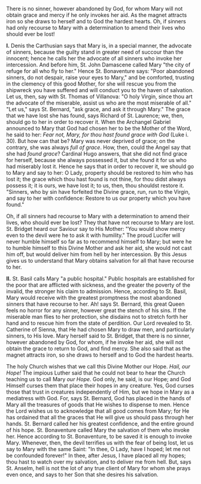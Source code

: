 
There is no sinner, however abandoned by God, for whom Mary will not obtain grace and mercy if he only invokes her aid. As the magnet attracts iron so she draws to herself and to God the hardest hearts. Oh, if sinners had only recourse to Mary with a determination to amend their lives who should ever be lost!

**I\.** Denis the Carthusian says that Mary is, in a special manner, the advocate of sinners, because the guilty stand in greater need of succour than the innocent; hence he calls her the advocate of all sinners who invoke her intercession. And before him, St. John Damascene called Mary \"the city of refuge for all who fly to her.\" Hence St. Bonaventure says: \"Poor abandoned sinners, do not despair, raise your eyes to Mary,\" and be comforted, trusting in the clemency of this good Mother, for she will rescue you from the shipwreck you have suffered and will conduct you to the haven of salvation. Let us, then, say with St. Thomas of Villanova: \"O holy Virgin, since thou art the advocate of the miserable, assist us who are the most miserable of all.\" \"Let us,\" says St. Bernard, \"ask grace, and ask it through Mary.\" The grace that we have lost she has found, says Richard of St. Laurence; we, then, should go to her in order to recover it. When the Archangel Gabriel announced to Mary that God had chosen her to be the Mother of the Word, he said to her: *Fear not, Mary, for thou hast found grace with God* (Luke i. 30). But how can that be? Mary was never deprived of grace; on the contrary, she was always *full of grace*. How, then, could the Angel say that she had *found grace*? Cardinal Hugo answers, that she did not find grace for herself, because she always possessed it, but she found it for us who had miserably lost it. Hence he says that in order to recover it, we should go to Mary and say to her: O Lady, property should be restored to him who has lost it; the grace which thou hast found is not thine, for thou didst always possess it; it is ours, we have lost it; to us, then, thou shouldst restore it. \"Sinners, who by sin have forfeited the Divine grace, run, run to the Virgin, and say to her with confidence: Restore to us our property which you have found.\"

Oh, if all sinners had recourse to Mary with a determination to amend their lives, who should ever be lost? They that have not recourse to Mary are lost. St. Bridget heard our Saviour say to His Mother: \"You would show mercy even to the devil were he to ask it with humility.\" The proud Lucifer will never humble himself so far as to recommend himself to Mary; but were he to humble himself to this Divine Mother and ask her aid, she would not cast him off, but would deliver him from hell by her intercession. By this Jesus gives us to understand that Mary obtains salvation for all that have recourse to her.

**II\.** St. Basil calls Mary \"a public hospital.\" Public hospitals are established for the poor that are afflicted with sickness, and the greater the poverty of the invalid, the stronger his claim to admission. Hence, according to St. Basil, Mary would receive with the greatest promptness the most abandoned sinners that have recourse to her. Ah! says St. Bernard, this great Queen feels no horror for any sinner, however great the stench of his sins. If the miserable man flies to her protection, she disdains not to stretch forth her hand and to rescue him from the state of perdition. Our Lord revealed to St. Catherine of Sienna, that He had chosen Mary to draw men, and particularly sinners, to His love. Mary herself said to St. Bridget, that there is no sinner, however abandoned by God, for whom, if he invoke her aid, she will not obtain the grace to return to God, and find mercy. She also said that as the magnet attracts iron, so she draws to herself and to God the hardest hearts.

The holy Church wishes that we call this Divine Mother our Hope. *Hail, our Hope!* The impious Luther said that he could not bear to hear the Church teaching us to call Mary *our Hope*. God only, he said, is our Hope; and God Himself curses them that place their hopes in any creature. Yes, God curses those that trust in creatures independently of Him, but we hope in Mary as a mediatress with God. For, says St. Bernard, God has placed in the hands of Mary all the treasures of goods that He wishes to dispense to men. Hence the Lord wishes us to acknowledge that all good comes from Mary; for He has ordained that all the graces that He will give us should pass through her hands. St. Bernard called her his greatest confidence, and the entire ground of his hope. St. Bonaventure called Mary the salvation of them who invoke her. Hence according to St. Bonaventure, to be saved it is enough to invoke Mary. Whenever, then, the devil terrifies us with the fear of being lost, let us say to Mary with the same Saint: \"In thee, O Lady, have I hoped; let me not be confounded forever!\" In thee, after Jesus, I have placed all my hopes; thou hast to watch over my salvation, and to deliver me from hell. But, says St. Anselm, hell is not the lot of any true client of Mary for whom she prays even once, and says to her Son that she desires his salvation.

